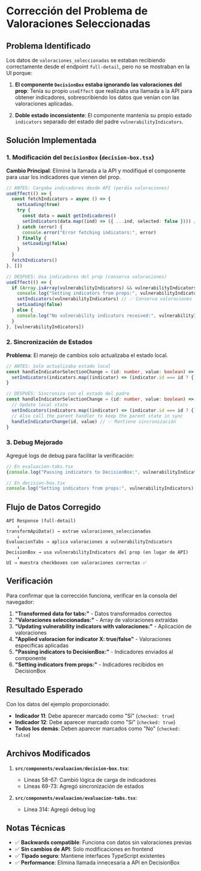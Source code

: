 # Corrección del Problema de Valoraciones Seleccionadas

## Problema Identificado

Los datos de `valoraciones_seleccionadas` se estaban recibiendo correctamente desde el endpoint `full-detail`, pero no se mostraban en la UI porque:

1. **El componente `DecisionBox` estaba ignorando las valoraciones del prop**: Tenía su propio `useEffect` que realizaba una llamada a la API para obtener indicadores, sobrescribiendo los datos que venían con las valoraciones aplicadas.

2. **Doble estado inconsistente**: El componente mantenía su propio estado `indicators` separado del estado del padre `vulnerabilityIndicators`.

## Solución Implementada

### 1. Modificación del `DecisionBox` (`decision-box.tsx`)

**Cambio Principal**: Eliminé la llamada a la API y modifiqué el componente para usar los indicadores que vienen del prop.

```typescript
// ANTES: Cargaba indicadores desde API (perdía valoraciones)
useEffect(() => {
  const fetchIndicators = async () => {
    setLoading(true)
    try {
      const data = await getIndicadores()
      setIndicators(data.map((ind) => ({ ...ind, selected: false }))) // ❌ Perdía valoraciones
    } catch (error) {
      console.error("Error fetching indicators:", error)
    } finally {
      setLoading(false)
    }
  }
  fetchIndicators()
}, [])

// DESPUÉS: Usa indicadores del prop (conserva valoraciones)
useEffect(() => {
  if (Array.isArray(vulnerabilityIndicators) && vulnerabilityIndicators.length > 0) {
    console.log("Setting indicators from props:", vulnerabilityIndicators)
    setIndicators(vulnerabilityIndicators) // ✅ Conserva valoraciones
    setLoading(false)
  } else {
    console.log("No vulnerability indicators received:", vulnerabilityIndicators)
  }
}, [vulnerabilityIndicators])
```

### 2. Sincronización de Estados

**Problema**: El manejo de cambios solo actualizaba el estado local.

```typescript
// ANTES: Solo actualizaba estado local
const handleIndicatorSelectionChange = (id: number, value: boolean) => {
  setIndicators(indicators.map((indicator) => (indicator.id === id ? { ...indicator, selected: value } : indicator)))
}

// DESPUÉS: Sincroniza con el estado del padre
const handleIndicatorSelectionChange = (id: number, value: boolean) => {
  // Update local state
  setIndicators(indicators.map((indicator) => (indicator.id === id ? { ...indicator, selected: value } : indicator)))
  // Also call the parent handler to keep the parent state in sync
  handleIndicatorChange(id, value) // ✅ Mantiene sincronización
}
```

### 3. Debug Mejorado

Agregué logs de debug para facilitar la verificación:

```typescript
// En evaluacion-tabs.tsx
{console.log("Passing indicators to DecisionBox:", vulnerabilityIndicators)}

// En decision-box.tsx
console.log("Setting indicators from props:", vulnerabilityIndicators)
```

## Flujo de Datos Corregido

```
API Response (full-detail)
    ↓
transformApiData() → extrae valoraciones_seleccionadas
    ↓
EvaluacionTabs → aplica valoraciones a vulnerabilityIndicators
    ↓
DecisionBox → usa vulnerabilityIndicators del prop (en lugar de API)
    ↓
UI → muestra checkboxes con valoraciones correctas ✅
```

## Verificación

Para confirmar que la corrección funciona, verificar en la consola del navegador:

1. **"Transformed data for tabs:"** - Datos transformados correctos
2. **"Valoraciones seleccionadas:"** - Array de valoraciones extraídas
3. **"Updating vulnerability indicators with valoraciones:"** - Aplicación de valoraciones
4. **"Applied valoracion for indicator X: true/false"** - Valoraciones específicas aplicadas
5. **"Passing indicators to DecisionBox:"** - Indicadores enviados al componente
6. **"Setting indicators from props:"** - Indicadores recibidos en DecisionBox

## Resultado Esperado

Con los datos del ejemplo proporcionado:
- **Indicador 11**: Debe aparecer marcado como "Sí" (`checked: true`)
- **Indicador 12**: Debe aparecer marcado como "Sí" (`checked: true`)
- **Todos los demás**: Deben aparecer marcados como "No" (`checked: false`)

## Archivos Modificados

1. **`src/components/evaluacion/decision-box.tsx`**:
   - Líneas 58-67: Cambió lógica de carga de indicadores
   - Líneas 69-73: Agregó sincronización de estados

2. **`src/components/evaluacion/evaluacion-tabs.tsx`**:
   - Línea 314: Agregó debug log

## Notas Técnicas

- ✅ **Backwards compatible**: Funciona con datos sin valoraciones previas
- ✅ **Sin cambios de API**: Solo modificaciones en frontend
- ✅ **Tipado seguro**: Mantiene interfaces TypeScript existentes
- ✅ **Performance**: Elimina llamada innecesaria a API en DecisionBox
